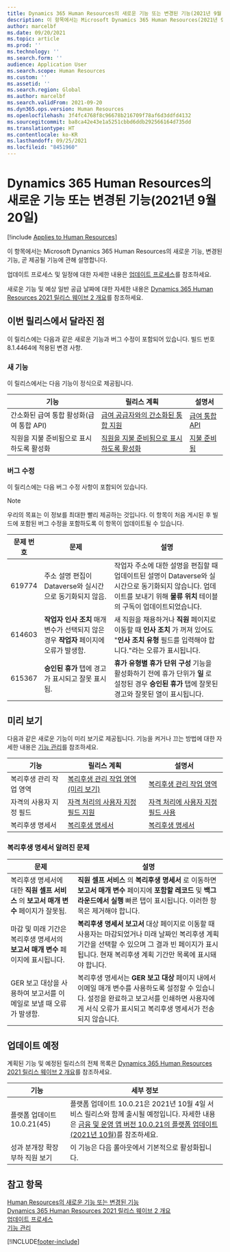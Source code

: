 ```yaml
---
title: Dynamics 365 Human Resources의 새로운 기능 또는 변경된 기능(2021년 9월 20일)
description: 이 항목에서는 Microsoft Dynamics 365 Human Resources(2021년 9월 20일)의 새로 추가되거나 변경된 기능에 관해 설명합니다.
author: marcelbf
ms.date: 09/20/2021
ms.topic: article
ms.prod: ''
ms.technology: ''
ms.search.form: ''
audience: Application User
ms.search.scope: Human Resources
ms.custom: ''
ms.assetid: ''
ms.search.region: Global
ms.author: marcelbf
ms.search.validFrom: 2021-09-20
ms.dyn365.ops.version: Human Resources
ms.openlocfilehash: 3f4fc4768f8c96678b216709f78af6d3ddfd4132
ms.sourcegitcommit: ba8ca42e43e1a5251cbbd6ddb292566164d735dd
ms.translationtype: HT
ms.contentlocale: ko-KR
ms.lasthandoff: 09/25/2021
ms.locfileid: "8451960"
---
```

# <a name="whats-new-or-changed-in-dynamics-365-human-resources-september-20-2021"></a>Dynamics 365 Human Resources의 새로운 기능 또는 변경된 기능(2021년 9월 20일)

[!include [Applies to Human Resources](../includes/applies-to-hr.md)]

이 항목에서는 Microsoft Dynamics 365 Human Resources의 새로운 기능, 변경된 기능, 곧 제공될 기능에 관해 설명합니다.

업데이트 프로세스 및 일정에 대한 자세한 내용은 [업데이트 프로세스](hr-admin-setup-update-process.md)를 참조하세요.

새로운 기능 및 예상 일반 공급 날짜에 대한 자세한 내용은 [Dynamics 365 Human Resources 2021 릴리스 웨이브 2 개요](/dynamics365-release-plan/2021wave2/human-resources/dynamics365-human-resources/)를 참조하세요.

## <a name="in-this-release"></a>이번 릴리스에서 달라진 점

이 릴리스에는 다음과 같은 새로운 기능과 버그 수정이 포함되어 있습니다. 빌드 번호 8.1.4464에 적용된 변경 사항.

### <a name="new-features"></a>새 기능

이 릴리스에서는 다음 기능이 정식으로 제공됩니다.

| 기능 | 릴리스 계획 | 설명서 |
|---|---|---|
| 간소화된 급여 통합 활성화(급여 통합 API) | [급여 공급자와의 간소화된 통합 지원](/dynamics365-release-plan/2021wave1/human-resources/dynamics365-human-resources/enable-simplified-integration-payroll-providers) | [급여 통합 API](hr-admin-integration-payroll-api-introduction.md) |
| 직원을 지불 준비됨으로 표시하도록 활성화 | [직원을 지불 준비됨으로 표시하도록 활성화](/dynamics365-release-plan/2021wave1/human-resources/dynamics365-human-resources/enable-employees-be-marked-as-ready-pay) | [지불 준비됨](/dynamics365/human-resources/hr-compensation-payroll) |

### <a name="bug-fixes"></a>버그 수정

이 릴리스에는 다음 버그 수정 사항이 포함되어 있습니다.

> [!NOTE]
> 우리의 목표는 이 정보를 최대한 빨리 제공하는 것입니다. 이 항목이 처음 게시된 후 빌드에 포함된 버그 수정을 포함하도록 이 항목이 업데이트될 수 있습니다.

| 문제 번호 | 문제 | 설명 |
|---|---|---|
| 619774 | 주소 설명 편집이 Dataverse와 실시간으로 동기화되지 않음. | 작업자 주소에 대한 설명을 편집할 때 업데이트된 설명이 Dataverse와 실시간으로 동기화되지 않습니다. 업데이트를 보내기 위해 **물류 위치** 테이블의 구독이 업데이트되었습니다. |
| 614603| **작업자 인사 조치** 매개 변수가 선택되지 않은 경우 **작업자** 페이지에 오류가 발생함. | 새 직원을 채용하거나 **직원** 페이지로 이동할 때 **인사 조치** 가 꺼져 있어도 "**인사 조치 유형** 필드를 입력해야 합니다."라는 오류가 표시됩니다. |
| 615367 | **승인된 휴가** 탭에 경고가 표시되고 잘못 표시됨. | **휴가 유형별 휴가 단위 구성** 기능을 활성화하기 전에 휴가 단위가 **일** 로 설정된 경우 **승인된 휴가** 탭에 잘못된 경고와 잘못된 열이 표시됩니다. |


## <a name="in-preview"></a>미리 보기

다음과 같은 새로운 기능이 미리 보기로 제공됩니다. 기능을 켜거나 끄는 방법에 대한 자세한 내용은 [기능 관리](hr-admin-manage-features.md)를 참조하세요.

| 기능 | 릴리스 계획 | 설명서 |
|---|---|---|
| 복리후생 관리 작업 영역 | [복리후생 관리 작업 영역(미리 보기)](/dynamics365-release-plan/2020wave2/human-resources/dynamics365-human-resources/benefits-management-workspace) | [복리후생 관리 작업 영역](hr-benefits-management-workspace.md) |
| 자격의 사용자 지정 필드 |[자격 처리의 사용자 지정 필드 지원](/dynamics365-release-plan/2021wave1/human-resources/dynamics365-human-resources/custom-field-support-benefits-management) | [자격 처리에 사용자 지정 필드 사용](/dynamics365/human-resources/hr-benefits-setup-eligibility-rules#using-custom-fields-in-eligibility-rules) |
| 복리후생 명세서 |[복리후생 명세서](/dynamics365-release-plan/2021wave1/human-resources/dynamics365-human-resources/benefits-summary-statement) | [복리후생 명세서](hr-benefits-statement.md) |

### <a name="benefits-statement-known-issues"></a>복리후생 명세서 알려진 문제

| 문제 | 설명 |
|---|---|
| 복리후생 명세서에 대한 **직원 셀프 서비스** 의 **보고서 매개 변수** 페이지가 잘못됨. | **직원 셀프 서비스** 의 **복리후생 명세서** 로 이동하면 **보고서 매개 변수** 페이지에 **포함할 레코드** 및 **백그라운드에서 실행** 빠른 탭이 표시됩니다.  이러한 항목은 제거해야 합니다. |
| 마감 및 미래 기간은 복리후생 명세서의 **보고서 매개 변수** 페이지에 표시됩니다. | **복리후생 명세서 보고서** 대상 페이지로 이동할 때 사용자는 마감되었거나 미래 날짜인 복리후생 계획 기간을 선택할 수 있으며 그 결과 빈 페이지가 표시됩니다. 현재 복리후생 계획 기간만 목록에 표시돼야 합니다. |
|GER 보고 대상을 사용하여 보고서를 이메일로 보낼 때 오류가 발생함. | 복리후생 명세서는 **GER 보고 대상** 페이지 내에서 이메일 매개 변수를 사용하도록 설정할 수 있습니다. 설정을 완료하고 보고서를 인쇄하면 사용자에게 서식 오류가 표시되고 복리후생 명세서가 전송되지 않습니다.|


## <a name="coming-soon"></a>업데이트 예정

계획된 기능 및 예정된 릴리스의 전체 목록은 [Dynamics 365 Human Resources 2021 릴리스 웨이브 2 개요](/dynamics365-release-plan/2021wave2/human-resources/dynamics365-human-resources/)를 참조하세요.

| 기능 | 세부 정보 |
|---|---|
| 플랫폼 업데이트 10.0.21(45) | 플랫폼 업데이트 10.0.21은 2021년 10월 4일 서비스 릴리스와 함께 출시될 예정입니다. 자세한 내용은 [금융 및 운영 앱 버전 10.0.21의 플랫폼 업데이트(2021년 10월)](/dynamics365/fin-ops-core/dev-itpro/get-started/whats-new-platform-updates-10-0-21)를 참조하세요. |
|성과 분개장 확장 부하 직원 보기 | 이 기능은 다음 롤아웃에서 기본적으로 활성화됩니다. |


## <a name="see-also"></a>참고 항목

[Human Resources의 새로운 기능 또는 변경된 기능](hr-admin-whats-new.md)</br>
[Dynamics 365 Human Resources 2021 릴리스 웨이브 2 개요](/dynamics365-release-plan/2021wave2/human-resources/dynamics365-human-resources/)</br>
[업데이트 프로세스](hr-admin-setup-update-process.md)</br>
[기능 관리](hr-admin-manage-features.md)

[!INCLUDE[footer-include](../includes/footer-banner.md)]
